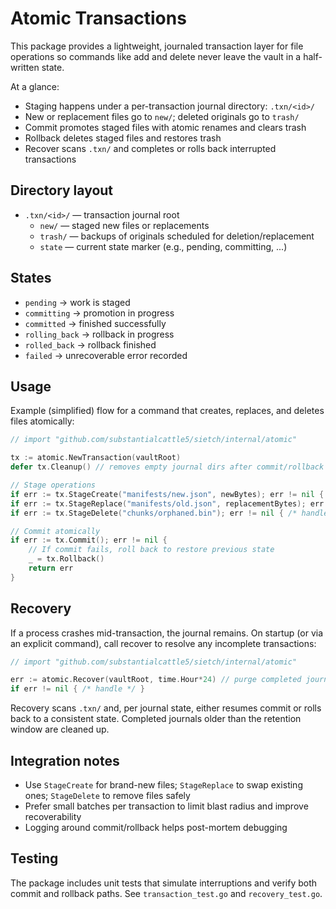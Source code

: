 # Atomic Transactions

This package provides a lightweight, journaled transaction layer for file operations so commands like add and delete never leave the vault in a half-written state.

At a glance:

- Staging happens under a per-transaction journal directory: `.txn/<id>/`
- New or replacement files go to `new/`; deleted originals go to `trash/`
- Commit promotes staged files with atomic renames and clears trash
- Rollback deletes staged files and restores trash
- Recover scans `.txn/` and completes or rolls back interrupted transactions

## Directory layout

- `.txn/<id>/` — transaction journal root
  - `new/` — staged new files or replacements
  - `trash/` — backups of originals scheduled for deletion/replacement
  - `state` — current state marker (e.g., pending, committing, ...)

## States

- `pending` → work is staged
- `committing` → promotion in progress
- `committed` → finished successfully
- `rolling_back` → rollback in progress
- `rolled_back` → rollback finished
- `failed` → unrecoverable error recorded

## Usage

Example (simplified) flow for a command that creates, replaces, and deletes files atomically:

```go
// import "github.com/substantialcattle5/sietch/internal/atomic"

tx := atomic.NewTransaction(vaultRoot)
defer tx.Cleanup() // removes empty journal dirs after commit/rollback

// Stage operations
if err := tx.StageCreate("manifests/new.json", newBytes); err != nil { /* handle */ }
if err := tx.StageReplace("manifests/old.json", replacementBytes); err != nil { /* handle */ }
if err := tx.StageDelete("chunks/orphaned.bin"); err != nil { /* handle */ }

// Commit atomically
if err := tx.Commit(); err != nil {
    // If commit fails, roll back to restore previous state
    _ = tx.Rollback()
    return err
}
```

## Recovery

If a process crashes mid-transaction, the journal remains. On startup (or via an explicit command), call recover to resolve any incomplete transactions:

```go
// import "github.com/substantialcattle5/sietch/internal/atomic"

err := atomic.Recover(vaultRoot, time.Hour*24) // purge completed journals older than 24h
if err != nil { /* handle */ }
```

Recovery scans `.txn/` and, per journal state, either resumes commit or rolls back to a consistent state. Completed journals older than the retention window are cleaned up.

## Integration notes

- Use `StageCreate` for brand-new files; `StageReplace` to swap existing ones; `StageDelete` to remove files safely
- Prefer small batches per transaction to limit blast radius and improve recoverability
- Logging around commit/rollback helps post-mortem debugging

## Testing

The package includes unit tests that simulate interruptions and verify both commit and rollback paths. See `transaction_test.go` and `recovery_test.go`.
